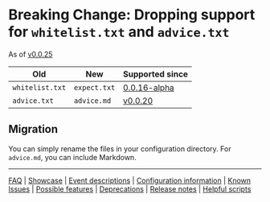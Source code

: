 # Breaking Change: Dropping support for `whitelist.txt` and `advice.txt`

As of [v0.0.25](https://github.com/check-spelling/check-spelling/releases/tag/v0.0.25)

Old|New|Supported since
-|-|-
`whitelist.txt`|`expect.txt`|[0.0.16-alpha](https://github.com/check-spelling/check-spelling/releases/tag/0.0.16-alpha)
`advice.txt`|`advice.md`|[v0.0.20](https://github.com/check-spelling/check-spelling/releases/tag/v0.0.20)

## Migration

You can simply rename the files in your configuration directory. For `advice.md`, you can include Markdown.

---
[FAQ](FAQ.md) | [Showcase](Showcase.md) | [Event descriptions](Event-descriptions.md) | [Configuration information](Configuration-information.md) | [Known Issues](Known-Issues.md) | [Possible features](Possible-features.md) | [Deprecations](Deprecations.md) | [Release notes](Release-notes.md) | [Helpful scripts](Helpful-scripts.md)
